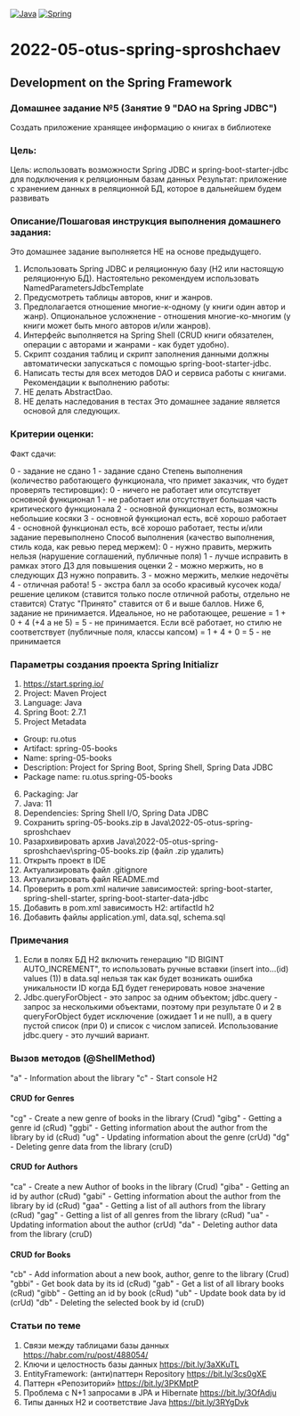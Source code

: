 [![Java](https://img.shields.io/badge/Java-E43222??style=for-the-badge&logo=java&logoColor=FFFFFF)](https://java.com/)
[![Spring](https://img.shields.io/badge/Spring-FFFFFF??style=for-the-badge&logo=Spring)](https://spring.io/)

# 2022-05-otus-spring-sproshchaev
Development on the Spring Framework
-----------------------------------
### Домашнее задание №5 (Занятие 9 "DAO на Spring JDBC")
Создать приложение хранящее информацию о книгах в библиотеке

### Цель:
Цель: использовать возможности Spring JDBC и spring-boot-starter-jdbc для подключения к реляционным базам данных
Результат: приложение с хранением данных в реляционной БД, которое в дальнейшем будем развивать

### Описание/Пошаговая инструкция выполнения домашнего задания:
Это домашнее задание выполняется НЕ на основе предыдущего.

1. Использовать Spring JDBC и реляционную базу (H2 или настоящую реляционную БД). Настоятельно рекомендуем использовать 
NamedParametersJdbcTemplate
2. Предусмотреть таблицы авторов, книг и жанров.
3. Предполагается отношение многие-к-одному (у книги один автор и жанр). Опциональное усложнение - отношения 
многие-ко-многим (у книги может быть много авторов и/или жанров).
4. Интерфейс выполняется на Spring Shell (CRUD книги обязателен, операции с авторами и жанрами - как будет удобно).
5. Скрипт создания таблиц и скрипт заполнения данными должны автоматически запускаться с помощью spring-boot-starter-jdbc.
6. Написать тесты для всех методов DAO и сервиса работы с книгами. Рекомендации к выполнению работы:
7. НЕ делать AbstractDao.
8. НЕ делать наследования в тестах Это домашнее задание является основой для следующих.

### Критерии оценки:
Факт сдачи:

0 - задание не сдано
1 - задание сдано Степень выполнения (количество работающего функционала, что примет заказчик, что будет проверять тестировщик):
0 - ничего не работает или отсутствует основной функционал
1 - не работает или отсутствует большая часть критического функционала
2 - основной функционал есть, возможны небольшие косяки
3 - основной функционал есть, всё хорошо работает
4 - основной функционал есть, всё хорошо работает, тесты и/или задание перевыполнено Способ выполнения (качество выполнения, стиль кода, как ревью перед мержем):
0 - нужно править, мержить нельзя (нарушение соглашений, публичные поля)
1 - лучше исправить в рамках этого ДЗ для повышения оценки
2 - можно мержить, но в следующих ДЗ нужно поправить.
3 - можно мержить, мелкие недочёты
4 - отличная работа!
5 - экстра балл за особо красивый кусочек кода/решение целиком (ставится только после отличной работы, отдельно не ставится) Статус "Принято" ставится от 6 и выше баллов. Ниже 6, задание не принимается. Идеальное, но не работающее, решение = 1 + 0 + 4 (+4 а не 5) = 5 - не принимается. Если всё работает, но стилю не соответствует (публичные поля, классы капсом) = 1 + 4 + 0 = 5 - не принимается
### Параметры создания проекта Spring Initializr
1. https://start.spring.io/
2. Project: Maven Project
3. Language: Java
4. Spring Boot: 2.7.1
5. Project Metadata
  - Group: ru.otus
  - Artifact: spring-05-books
  - Name: spring-05-books
  - Description: Project for Spring Boot, Spring Shell, Spring Data JDBC
  - Package name: ru.otus.spring-05-books
6. Packaging: Jar
7. Java: 11
8. Dependencies: Spring Shell I/O, Spring Data JDBC
9. Сохранить spring-05-books.zip в Java\2022-05-otus-spring-sproshchaev
10. Разархивировать архив Java\2022-05-otus-spring-sproshchaev\spring-05-books.zip (файл .zip удалить)
11. Открыть проект в IDE
12. Актуализировать файл .gitignore
13. Актуализировать файл README.md
14. Проверить в pom.xml наличие зависимостей: spring-boot-starter, spring-shell-starter, spring-boot-starter-data-jdbc
15. Добавить в pom.xml зависимость H2: artifactId h2 
16. Добавить файлы application.yml, data.sql, schema.sql

### Примечания
1. Если в полях БД H2 включить генерацию "ID BIGINT AUTO_INCREMENT", то использовать ручные вставки 
(insert into...(id) values (1)) в data.sql нельзя так как будет возникать ошибка уникальности ID когда БД будет 
генерировать новое значение 
2. Jdbc.queryForObject - это запрос за одним объектом; jdbc.query - запрос за несколькими объектами, поэтому 
при результате 0 и 2 в queryForObject будет исключение (ожидает 1 и не null), а в query пустой список (при 0) и список 
с числом записей. Использование jdbc.query - это лучший вариант. 

### Вызов методов (@ShellMethod)
"a" - Information about the library
"c" - Start console H2
#### CRUD for Genres
"cg" - Create a new genre of books in the library (Crud)
"gibg" - Getting a genre id (cRud)
"ggbi" - Getting information about the author from the library by id (cRud)
"ug" - Updating information about the genre (crUd)
"dg" - Deleting genre data from the library (cruD)
#### CRUD for Authors
"ca" - Create a new Author of books in the library (Crud)
"giba" - Getting an id by author (cRud)
"gabi" - Getting information about the author from the library by id (cRud)
"gaa" - Getting a list of all authors from the library (cRud)
"gag" - Getting a list of all genres from the library (cRud)
"ua" - Updating information about the author (crUd)
"da" - Deleting author data from the library (cruD)
#### CRUD for Books
"cb" - Add information about a new book, author, genre to the library (Crud)
"gbbi" - Get book data by its id (cRud)
"gab" - Get a list of all library books (cRud)
"gibb" - Getting an id by book (cRud)
"ub" - Update book data by id (crUd)
"db" - Deleting the selected book by id (cruD)

### Статьи по теме
1. Связи между таблицами базы данных https://habr.com/ru/post/488054/
2. Ключи и целостность базы данных https://bit.ly/3aXKuTL
3. EntityFramework: (анти)паттерн Repository https://bit.ly/3cs0gXE
4. Паттерн «Репозиторий» https://bit.ly/3PKMptP
5. Проблема с N+1 запросами в JPA и Hibernate https://bit.ly/3OfAdju
6. Типы данных H2 и соответствие Java https://bit.ly/3RYgDvk
